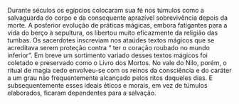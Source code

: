 ﻿Durante séculos os egípcios colocaram sua fé nos túmulos como a salvaguarda do corpo e da consequente aprazível sobrevivência depois da morte. A posterior evolução de práticas mágicas, embora fatigantes para a vida do berço à sepultura, os libertou muito eficazmente da religião das tumbas. Os sacerdotes inscreviam nos ataúdes textos mágicos que se acreditava serem proteção contra “ ter o coração roubado no mundo inferior”. Em breve um sortimento variado  desses textos mágicos foi coletado e preservado como o Livro dos Mortos. No vale do Nilo, porém, o ritual de magia cedo envolveu-se com os reinos da consciência e do caráter a um grau não frequentemente alcançado pelos ritos daqueles dias. E subsequentemente esses ideais éticos e morais, em vez de túmulos elaborados, ficaram dependentes para a salvação.